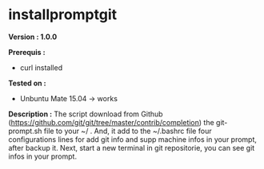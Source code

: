 # installpromptgit

**Version : 1.0.0**

**Prerequis :**
  - curl installed
  
**Tested on :**
  - Unbuntu Mate 15.04 -> works

**Description :**
The script download from Github (https://github.com/git/git/tree/master/contrib/completion) the git-prompt.sh file to your ~/ .
And, it add to the ~/.bashrc file four configurations lines for add git info and supp machine infos in your prompt, after backup it.
Next, start a new terminal in git repositorie, you can see git infos in your prompt.
